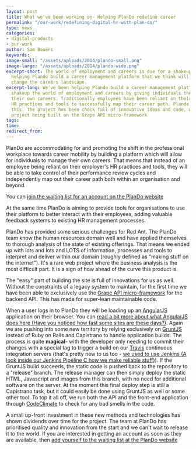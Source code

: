 ```yaml
---
layout: post
title: What we've been working on- Helping PlanDo redefine career
permalink: "/our-work/redefining-digital-hr-with-plan-do/"
type: news
categories:
- digital-products
- our-work
author: Sam Bauers
keywords:
image-small: "/assets/uploads/2014/plando-small.png"
image-large: "/assets/uploads/2014/plando-wide.png"
excerpt-short: The world of employment and careers is due for a shakeup. We've been
  helping Plando build a career management platform that we think will fundamentally
  change the careers landscape.
excerpt-long: We've been helping Plando build a career management platform that will
  shakeup the world of employment and careers by giving individuals the tools to manage
  their own careers. Traditionally employees have been reliant on their employer's
  HR practices and tools to successfully map their career path. Plando changes all
  this. The project has been chock full of innovative ideas and code, with the whole
  project being built on the Grape API micro-framework
tags:
time:
redirect_from:
---
```

PlanDo are accommodating for and promoting the shift in the professional workplace towards career mobility by building a platform which will allow for individuals to manage their own careers. That means that instead of an employee being reliant on their employer's HR practices and tools, they will be able to take control of their performance review cycles and independently map out their career path both within an organisation and beyond.

You can [join the waiting list for an account on the PlanDo website](http://plando.com)

At the same time PlanDo is aiming to provide tools for organisations to use their platform to better interact with their employees, adding valuable feedback systems to existing HR management processes.

PlanDo has provided some serious challenges for Red Ant. The PlanDo team know the human resources domain well and have applied themselves to thorough analysis of the state of existing offerings. That means we ended up with lots and lots and LOTS of information, processes and tools to interpret and deliver within our domain (roughly defined as "making stuff on the internet"). It's a rare web project where the business analysis is the most difficult part. It is a sign of how ahead of the curve this product is.

The "easy" part of building the site is full of innovations for us as well. Without the constraints of a legacy system to maintain, for the first time we have been able to exclusively use the [Grape API micro-framework](https://github.com/intridea/grape) for the backend API. This has made for super-lean maintainable code.

When a user logs in to PlanDo they will be loading up an [AngularJS](http://angularjs.org/) application on their browser. You can [read a bit more about what AngularJS does here (Have you noticed how fast some sites are these days?)](/pjax/asynchronous-javascript-frameworks-like-angular-js/). Again we are pushing into some new territory by relying exclusively on [GruntJS](http://gruntjs.com/) instead of Ruby on Rails and Capistrano to handle application builds. The process is quite **magical**- with the developer only needing to commit their changes with a special tag to trigger a build on our [Travis](https://travis-ci.com/) continuous integration servers (that's pretty new to us too - [we used to use Jenkins (A look inside our Jenkins Pipeline C how we make reliable stuff)](/automated-testing/a-look-inside-our-jenkins-pipeline-how-we-make-reliable-stuff/)). If the GruntJS build succeeds, the static code is pushed back to the repository to a "release" branch. The release manager can then simply deploy the static HTML, Javascript and images from this branch, with no need for additional software on the server. At the moment this final deploy step is still a Capistrano task, but it could easily be done using GruntJS as well or some other tool. To top it all off, we run both the API and the front-end application through [CodeClimate](https://codeclimate.com/) to check for any bad smells in the code.

A small up-front investment in these new methods and technologies has shown dividends over time for the project. The team at PlanDo has prioritised quality and innovation from the start and we can't wait to release it to the world. If you are interested in getting an account as soon as they are available, then [add yourself to the waiting list at the PlanDo website](http://plando.com)
